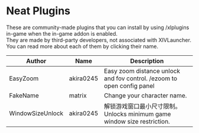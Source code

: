 # Neat Plugins

These are community-made plugins that you can install by using /xlplugins in-game when the in-game addon is enabled.
<br>
They are made by third-party developers, not associated with XIVLauncher. You can read more about each of them by clicking their name.


| Author | Name | Description |
|---------------|---------------|-----------------|
| EasyZoom | akira0245 | Easy zoom distance unlock and fov control. /ezoom to open config panel |
| FakeName | matrix | Change your character name. |
| WindowSizeUnlock | akira0245 | 解锁游戏窗口最小尺寸限制。<br>Unlocks minimum game window size restriction. |